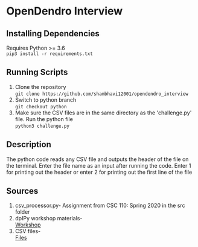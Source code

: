 # OpenDendro Interview

## Installing Dependencies
Requires Python >= 3.6
<br />`pip3 install -r requirements.txt`

## Running Scripts
1. Clone the repository
<br />`git clone https://github.com/shambhavi12001/opendendro_interview`
2. Switch to python branch
<br />`git checkout python`
3. Make sure the CSV files are in the same directory as the 'challenge.py'
   file. Run the python file
<br />`python3 challenge.py`

## Description
The python code reads any CSV file and outputs the header of the file on the
terminal. Enter the file name as an input after running the code.
Enter 1 for printing out the header or enter 2 for printing out the first line
of the file

## Sources
1. csv_processor.py- Assignment from CSC 110: Spring 2020 in the src folder
2. dpIPy workshop materials-<br />
[Workshop](https://opendendro.github.io/dplR-workshop/using-dplr.html)
3. CSV files-<br />
[Files](https://github.com/OpenDendro/dplPy/tree/main/tests/data)

